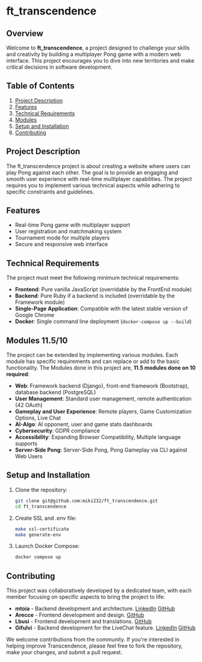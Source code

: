 # ft_transcendence

## Overview
Welcome to **ft_transcendence**, a project designed to challenge your skills and creativity by building a multiplayer Pong game with a modern web interface. This project encourages you to dive into new territories and make critical decisions in software development.

## Table of Contents
1. [Project Description](#project-description)
2. [Features](#features)
3. [Technical Requirements](#technical-requirements)
4. [Modules](#modules)
5. [Setup and Installation](#setup-and-installation)
6. [Contributing](#contributing)

## Project Description
The ft_transcendence project is about creating a website where users can play Pong against each other. The goal is to provide an engaging and smooth user experience with real-time multiplayer capabilities. The project requires you to implement various technical aspects while adhering to specific constraints and guidelines.

## Features
- Real-time Pong game with multiplayer support
- User registration and matchmaking system
- Tournament mode for multiple players
- Secure and responsive web interface

## Technical Requirements
The project must meet the following minimum technical requirements:
- **Frontend**: Pure vanilla JavaScript (overridable by the FrontEnd module)
- **Backend**: Pure Ruby if a backend is included (overridable by the Framework module)
- **Single-Page Application**: Compatible with the latest stable version of Google Chrome
- **Docker**: Single command line deployment (`docker-compose up --build`)

## Modules 11.5/10
The project can be extended by implementing various modules. Each module has specific requirements and can replace or add to the basic functionality. The Modules done in this project are, **11.5 modules done on 10 required**:
- **Web**: Framework backend (Django), front-end framework (Bootstrap), database backend (PostgreSQL)
- **User Management**: Standard user management, remote authentication (42 OAuth)
- **Gameplay and User Experience**: Remote players, Game Customization Options, Live Chat
- **AI-Algo**: AI opponent, user and game stats dashboards
- **Cybersecurity**: GDPR compliance
- **Accessibility**: Expanding Browser Compatibility, Multiple language supports
- **Server-Side Pong**: Server-Side Pong, Pong Gameplay via CLI against Web Users



## Setup and Installation
1. Clone the repository:
   ```sh
   git clone git@github.com:miki232/ft_transcendence.git
   cd ft_transcendence
   ```

2. Create SSL and .env file:
	```sh
	make ssl-certificate
	make generate-env
	```

3. Launch Docker Compose:
	```sh
	docker compose up
	```

## Contributing

This project was collaboratively developed by a dedicated team, with each member focusing on specific aspects to bring the project to life:

- **mtoia** - Backend development and architecture. [LinkedIn](https://www.linkedin.com/in/michele-toia-7328a9200/) [GitHub](https://github.com/miki232)
- **Arecce** - Frontend development and design. <!--[LinkedIn](your-linkedin-url-for-arecce)--> [GitHub](https://github.com/Sepherd)
- **Lbusi** - Frontend development and translations. <!--[LinkedIn](your-linkedin-url-for-lbusi)--> [GitHub](https://github.com/FriiKz)
- **Gifulvi** - Backend development for the LiveChat feature. [LinkedIn](https://www.linkedin.com/in/giacomo-fulvi/) [GitHub](https://github.com/giacominho3)

We welcome contributions from the community. If you're interested in helping improve Transcendence, please feel free to fork the repository, make your changes, and submit a pull request.